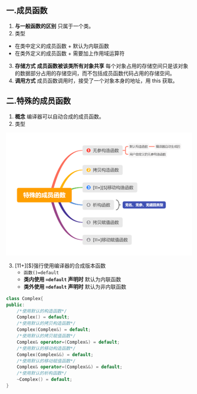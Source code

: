## 一.成员函数

1.	**与一般函数的区别** 只属于一个类。
2.	类型
   +	在类中定义的成员函数
     +	默认为内联函数
   +	在类外定义的成员函数
     +	需要加上作用域运算符

3.	**存储方式** **成员函数被该类所有对象共享** 每个对象占用的存储空间只是该对象的数据部分占用的存储空间，而不包括成员函数代码占用的存储空间。
4.	**调用方式** 成员函数调用时，接受了一个对象本身的地址，用 this 获取。



## 二.特殊的成员函数
1.	**概念** 编译器可以自动合成的成员函数。
2.	类型

![](../../../images/特殊的成员函数.png)

3. 	\[11+\][$]强行使用编译器的合成版本函数
	+	`函数()=default`
	+	**类内使用 `=default` 声明时** 默认为内联函数
	+	**类外使用 `=default` 声明时** 默认为非内联函数

```c++
class Complex{
public:
	/*使用默认的构造函数*/
	Complex() = default;
	/*使用默认的拷贝构造函数*/
	Complex(Complex&) = default;
	/*使用默认的拷贝赋值函数*/
	Complex& operator=(Complex&) = default;	
	/*使用默认的移动构造函数*/
	Complex(Complex&&) = default;
	/*使用默认的移动赋值函数*/
	Complex& operator=(Complex&&) = default;		
	/*使用默认的析构函数*/
    ~Complex() = default;
}
```